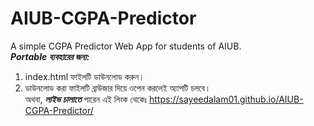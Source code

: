 # AIUB-CGPA-Predictor
A simple CGPA Predictor Web App for students of AIUB.  
***Portable ব্যবহারের জন্য:***  
1. index.html ফাইলটি ডাউনলোড করুন।  
2. ডাউনলোড করা ফাইলটি ব্রাউজার দিয়ে ওপেন করলেই অ্যাপটি চলবে।   
অথবা, ***লাইভ চালাতে*** পারেন এই লিংক থেকেঃ https://sayeedalam01.github.io/AIUB-CGPA-Predictor/ </br>


